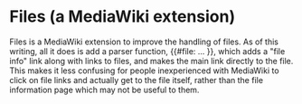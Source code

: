 Files (a MediaWiki extension)
=============================

Files is a MediaWiki extension to improve the handling of files. As of this writing, all it does is add a parser function, {{#file: ... }}, which adds a "file info" link along with links to files, and makes the main link directly to the file. This makes it less confusing for people inexperienced with MediaWiki to click on file links and actually get to the file itself, rather than the file information page which may not be useful to them.

